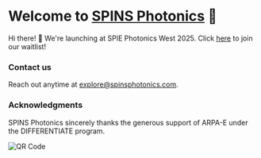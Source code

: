 # Welcome to [SPINS Photonics](https://spinswaitlist.netlify.app/) 💫

Hi there! 👋 We're launching at SPIE Photonics West 2025. Click [here](https://spinswaitlist.netlify.app/) to join our waitlist! 

### Contact us

Reach out anytime at explore@spinsphotonics.com.

### Acknowledgments

SPINS Photonics sincerely thanks the generous support of ARPA-E under the DIFFERENTIATE program.


![QR Code](https://ibb.co/bb8T1Dv)
